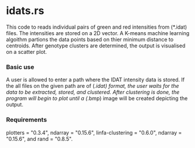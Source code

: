 # idats.rs 

This code to reads individual pairs of green and red intensities from (*.idat) files. The intensities are stored on a 2D vector. A K-means machine learning algoithm 
partions the data points based on thier minimum distance to centroids. After genotype clusters are determined, the output is visualised on a scatter plot.  

### Basic use 

A user is allowed to enter a path where the IDAT intensity data is stored. If the all files on the given path are of (*.idat) format, the user waits for the data to 
be extracted, stored, and clustered. After clustering is done, the program will begin to plot until a (*.bmp) image will be created depicting the output.


### Requirements 

plotters = "0.3.4", ndarray = "0.15.6", linfa-clustering = "0.6.0", ndarray = "0.15.6", and rand = "0.8.5".


